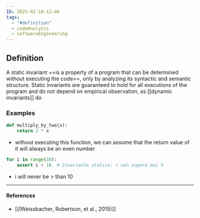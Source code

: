 ```yaml
---
ID: 2025-02-10-11:46
tags:
  - "#definition"
  - codeAnalysis
  - softwareEngineering
---
```

## Definition

A static invariant ==is a property of a program that can be determined without executing the code==, only by analyzing its syntactic and semantic structure. Static invariants are guaranteed to hold for all executions of the program and do not depend on empirical observation, as [[dynamic invariants]] do

### Examples

```python
def multiply_by_two(x):
    return 2 * x
```

- without executing this function, we can assume that the return value of it will always be an even number

```python
for i in range(10):
    assert i < 10  # Invariante statico: i non supera mai 9

```
- i will never be > than 10

---
#### References
- [[(Weissbacher, Robertson, et al., 2015)]]
